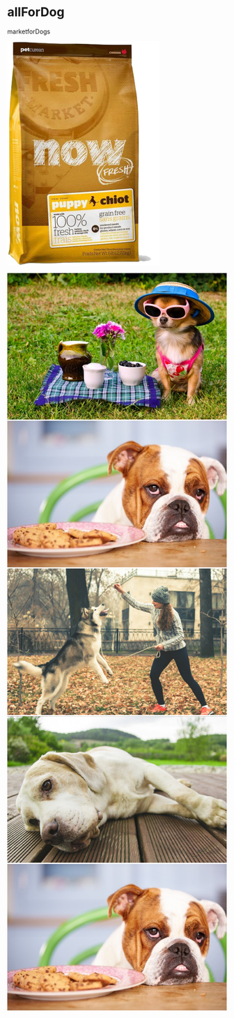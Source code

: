 # allForDog
marketforDogs

![](images/dogFood2.png)

![](images/image-article1.jpg)
![](images/image-article3.jpg)
![](images/image-article2.jpg)
![](images/image-article4.jpg)
![](images/image-article3.jpg)

